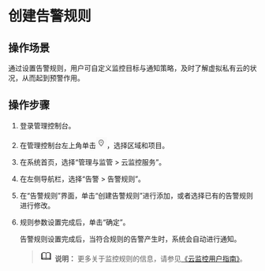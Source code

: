 # 创建告警规则<a name="monitor_0004"></a>

## 操作场景<a name="zh-cn_topic_0118498828_section1959412915539"></a>

通过设置告警规则，用户可自定义监控目标与通知策略，及时了解虚拟私有云的状况，从而起到预警作用。

## 操作步骤<a name="zh-cn_topic_0118498828_section142817495569"></a>

1.  登录管理控制台。


1.  在管理控制台左上角单击![](figures/icon-region.png)，选择区域和项目。
2.  在系统首页，选择“管理与监管 \> 云监控服务”。
3.  在左侧导航栏，选择“告警 \> 告警规则”。
4.  在“告警规则”界面，单击“创建告警规则”进行添加，或者选择已有的告警规则进行修改。
5.  规则参数设置完成后，单击“确定”。

    告警规则设置完成后，当符合规则的告警产生时，系统会自动进行通知。

    >![](public_sys-resources/icon-note.gif) **说明：** 
    >更多关于监控规则的信息，请参见[《云监控用户指南》](https://support.huaweicloud.com/ces/index.html)。


